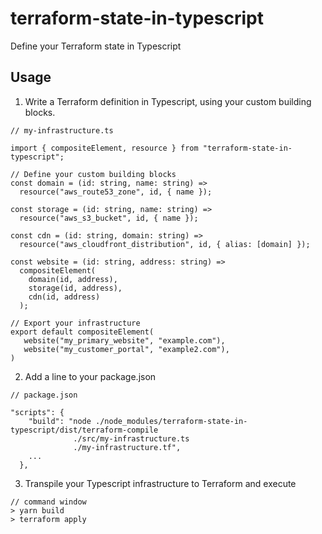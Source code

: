 # terraform-state-in-typescript

Define your Terraform state in Typescript

## Usage

1. Write a Terraform definition in Typescript, using your custom building blocks.

```
// my-infrastructure.ts

import { compositeElement, resource } from "terraform-state-in-typescript";

// Define your custom building blocks
const domain = (id: string, name: string) =>
  resource("aws_route53_zone", id, { name });

const storage = (id: string, name: string) =>
  resource("aws_s3_bucket", id, { name });

const cdn = (id: string, domain: string) =>
  resource("aws_cloudfront_distribution", id, { alias: [domain] });

const website = (id: string, address: string) =>
  compositeElement(
    domain(id, address),
    storage(id, address),
    cdn(id, address)
  );

// Export your infrastructure
export default compositeElement(
   website("my_primary_website", "example.com"),
   website("my_customer_portal", "example2.com"),
)

```

2. Add a line to your package.json

```
// package.json

"scripts": {
    "build": "node ./node_modules/terraform-state-in-typescript/dist/terraform-compile
              ./src/my-infrastructure.ts
              ./my-infrastructure.tf",
    ...
  },
```

3. Transpile your Typescript infrastructure to Terraform and execute

```
// command window
> yarn build
> terraform apply
```
